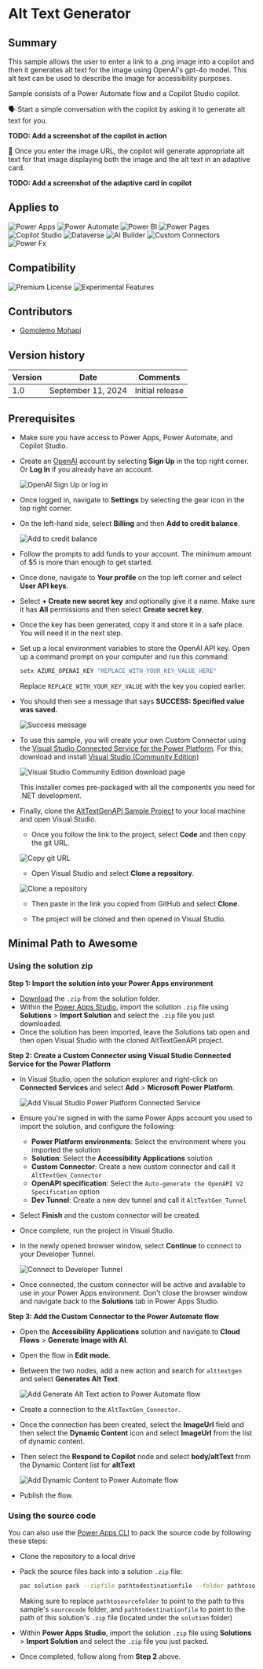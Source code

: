 # Alt Text Generator

## Summary

This sample allows the user to enter a link to a .png image into a copilot and then it generates alt text for the image using OpenAI's gpt-4o model. This alt text can be used to describe the image for accessibility purposes.

Sample consists of a Power Automate flow and a Copilot Studio copilot.

🗣️ Start a simple conversation with the copilot by asking it to generate alt text for you.

**TODO: Add a screenshot of the copilot in action**

🤖 Once you enter the image URL, the copilot will generate appropriate alt text for that image displaying both the image and the alt text in an adaptive card.

**TODO: Add a screenshot of the adaptive card in copilot**

## Applies to

![Power Apps](https://img.shields.io/badge/Power%20Apps-No-red "No")
![Power Automate](https://img.shields.io/badge/Power%20Automate-Yes-green "Yes")
![Power BI](https://img.shields.io/badge/Power%20BI-No-red "No")
![Power Pages](https://img.shields.io/badge/Power%20Pages-No-red "No")
![Copilot Studio](https://img.shields.io/badge/Copilot%20Studio-Yes-green "Yes")
![Dataverse](https://img.shields.io/badge/Dataverse-No-red "No")
![AI Builder](https://img.shields.io/badge/AI%20Builder-No-red "No")
![Custom Connectors](https://img.shields.io/badge/Custom%20Connectors-Yes-green "Yes")
![Power Fx](https://img.shields.io/badge/Power%20Fx-No-red "No")

## Compatibility

![Premium License](https://img.shields.io/badge/Premium%20License-Required-green.svg "Premium license required")
![Experimental Features](https://img.shields.io/badge/Experimental%20Features-Yes-green.svg "Does rely on experimental features")

## Contributors

* [Gomolemo Mohapi](https://github.com/gomomohapi)

## Version history

Version|Date|Comments
-------|----|--------
1.0|September 11, 2024|Initial release

## Prerequisites

* Make sure you have access to Power Apps, Power Automate, and Copilot Studio.

* Create an [OpenAI](https://platform.openai.com/) account by selecting **Sign Up** in the top right corner. Or **Log In** if you already have an account.

    ![OpenAI Sign Up or log in](./assets/openai-signup.png)

* Once logged in, navigate to **Settings** by selecting the gear icon in the top right corner.

* On the left-hand side, select **Billing** and then **Add to credit balance**.

    ![Add to credit balance](./assets/add-to-credit-balance.png)

* Follow the prompts to add funds to your account. The minimum amount of $5 is more than enough to get started.

* Once done, navigate to **Your profile** on the top left corner and select **User API keys**.

* Select **+ Create new secret key** and optionally give it a name. Make sure it has **All** permissions and then select **Create secret key**.

* Once the key has been generated, copy it and store it in a safe place. You will need it in the next step.

* Set up a local environment variables to store the OpenAI API key. Open up a command prompt on your computer and run this command:

    ```bash
    setx AZURE_OPENAI_KEY "REPLACE_WITH_YOUR_KEY_VALUE_HERE"
    ```

    Replace `REPLACE_WITH_YOUR_KEY_VALUE` with the key you copied earlier.

* You should then see a message that says **SUCCESS: Specified value was saved.**

    ![Success message](./assets/success-message.png) 

* To use this sample, you will create your own Custom Connector using the [Visual Studio Connected Service for the Power Platform](https://learn.microsoft.com/en-us/power-platform/developer/visual-studio-connected-service). For this; download and install [Visual Studio (Community Edition)](https://visualstudio.microsoft.com/vs/features/net-development/)

    ![Visual Studio Community Edition download page](../image-creator/assets/visual-studio-download.png)

    This installer comes pre-packaged with all the components you need for .NET development.

* Finally, clone the [AltTextGenAPI Sample Project](https://github.com/gomomohapi/AltTextGenAPI) to your local machine and open Visual Studio. 
    * Once you follow the link to the project, select **Code** and then copy the git URL.

    ![Copy git URL](./assets/copy-git-url.png)

    * Open Visual Studio and select **Clone a repository**.

    ![Clone a repository](../image-creator/assets/clone-repository.png)

    * Then paste in the link you copied from GitHub and select **Clone**.

    * The project will be cloned and then opened in Visual Studio.

## Minimal Path to Awesome

### Using the solution zip

**Step 1: Import the solution into your Power Apps environment**

* [Download](./solution/alt-text-generator.zip) the `.zip` from the solution folder.
* Within the [Power Apps Studio](https://make.powerapps.com/), import the solution `.zip` file using **Solutions** > **Import Solution** and select the `.zip` file you just downloaded.
* Once the solution has been imported, leave the Solutions tab open and then open Visual Studio with the cloned AltTextGenAPI project.

**Step 2: Create a Custom Connector using Visual Studio Connected Service for the Power Platform**

* In Visual Studio, open the solution explorer and right-click on **Connected Services** and select **Add** > **Microsoft Power Platform**.

    ![Add Visual Studio Power Platform Connected Service](assets/add-connected-service.png)

* Ensure you're signed in with the same Power Apps account you used to import the solution, and configure the following:
    * **Power Platform environments**: Select the environment where you imported the solution
    * **Solution**: Select the **Accessibility Applications** solution
    * **Custom Connector**: Create a new custom connector and call it `AltTextGen_Connector`
    * **OpenAPI specification**: Select the `Auto-generate the OpenAPI V2 Specification` option
    * **Dev Tunnel**: Create a new dev tunnel and call it `AltTextGen_Tunnel`
* Select **Finish** and the custom connector will be created.
* Once complete, run the project in Visual Studio.
* In the newly opened browser window, select **Continue** to connect to your Developer Tunnel.

    ![Connect to Developer Tunnel](assets/visual-studio-connect-to-dev-tunnel.png)

* Once connected, the custom connector will be active and available to use in your Power Apps environment. Don't close the browser window and navigate back to the **Solutions** tab in Power Apps Studio.

**Step 3: Add the Custom Connector to the Power Automate flow**

* Open the **Accessibility Applications** solution and navigate to **Cloud Flows** > **Generate Image with AI**.
* Open the flow in **Edit mode**.
* Between the two nodes, add a new action and search for `alttextgen` and select **Generates Alt Text**.

    ![Add Generate Alt Text action to Power Automate flow](assets/add-generate-alt-text-action.png)

* Create a connection to the `AltTextGen_Connector`.
* Once the connection has been created, select the **ImageUrl** field and then select the **Dynamic Content** icon and select **ImageUrl** from the list of dynamic content.
* Then select the **Respond to Copilot** node and select **body/altText** from the Dynamic Content list for **altText**

    ![Add Dynamic Content to Power Automate flow](assets/add-dynamic-content.png)

* Publish the flow.

### Using the source code

You can also use the [Power Apps CLI](https://docs.microsoft.com/powerapps/developer/data-platform/powerapps-cli) to pack the source code by following these steps:

* Clone the repository to a local drive
* Pack the source files back into a solution `.zip` file:

  ```bash
  pac solution pack --zipfile pathtodestinationfile --folder pathtosourcefolder --processCanvasApps
  ```

  Making sure to replace `pathtosourcefolder` to point to the path to this sample's `sourcecode` folder, and `pathtodestinationfile` to point to the path of this solution's `.zip` file (located under the `solution` folder)
* Within **Power Apps Studio**, import the solution `.zip` file using **Solutions** > **Import Solution** and select the `.zip` file you just packed.

* Once completed, follow along from **Step 2** above.